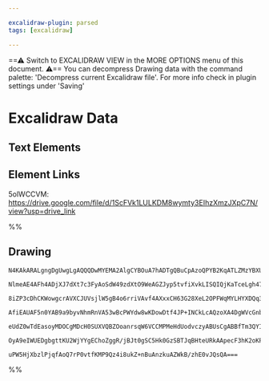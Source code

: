 ```yaml
---

excalidraw-plugin: parsed
tags: [excalidraw]

---
```

==⚠  Switch to EXCALIDRAW VIEW in the MORE OPTIONS menu of this document. ⚠== You can decompress Drawing data with the command palette: 'Decompress current Excalidraw file'. For more info check in plugin settings under 'Saving'



# Excalidraw Data

## Text Elements
## Element Links
5olWCCVM: https://drive.google.com/file/d/1ScFVk1LULKDM8wymty3EIhzXmzJXpC7N/view?usp=drive_link

%%
## Drawing
```compressed-json
N4KAkARALgngDgUwgLgAQQQDwMYEMA2AlgCYBOuA7hADTgQBuCpAzoQPYB2KqATLZMzYBXUtiRoIACyhQ4zZAHoFAc0JRJQgEYA6bGwC2CgF7N6hbEcK4OCtptbErHALRY8RMpWdx8Q1TdIEfARcZgRmBShcZQUebQBGAAYEmjoghH0EDihmbgBtcDBQMBKIEm4IAFY2fAB1AGF6gDUAWVSSyFhECozNBGJiXE1g9tLMbmcAdkTJ7R5K/lKYCcmA

NlmeAE4AFh4ADjXJ7dXt7c3FyAoSdW49zdXtO9WeAGZJyp5tvfiXvkLISQIQjKaTceLgh47PanTYvSrxTabPZ7C4QazKEZoRKo5hQUhsADWCHqNTYpAqAGJ4ghqdTRpBNLhsATlPihBxiCT8GSKnjrMw4LhAtl6RAAGaEfD4ADKsEx6EEHlFuPxRNq10k3D+HQgKsJCFlMHlupq5VRbJBHHCuTQ8VRbEF2DUy1tiWx/wgrOEcAAksQbag8gBdVFi

8iZP3cDhCKWowgcrAVXCJUVsjlW5gB4o6rriVAvf4AXxxCH63G28XeL2OPFWqMYLHYXDQq3u9aYrE4ADlOGIwRXtpUXvEznHmAARdJQMtoMUEMKozTCDkAUWCmWyAeDqKEcEG0+IYKOk0+yIOI+2qKIHAJFWksnkSjIhEY2mUbDYGIQugMCglwQUYgFHiaVsAAMSaAl4gAGQAVWggBpccWj2CgYH0WAXhXH1JCMAANfQjAAKTwuB6kmLsFDMBAKA

AfiEAUAF5n0YAB9a9byvNhmRnVA53wBcPWYdw8wKDowDtf4JP+INCkLcAQzoXA4DgWVcGnbhs2gQFMgqIgQSgUYGEIGiACEmRZNNOVJckJApMUHMcozsBEYUoB9ad9FlVViRsylaRpJBFggFzSDcjyMnM5kvXZazuVs9A+Q4AUhSyQzgtC8LPLAyUZTlPMTSVDLXLSiKvLxfV1WIG40G1SBMtKzzvP1Q1jUVM1ChCkrsjKgAlYRLWtMFirCxqMgA

eUdZ0wTdEasoyMDOCgMDcH0SUXVQBZOoanrsqW6VCCMPMeHdUodvczyABUsCgABBfTm3QYIxXS7buoujI1NIO6wrYChAVwQ80GjWM3tG3aMhXDlbt+/6QiB9AhXxKg5rG/QYeRy74AKqyjOE/EpTw24RzmSZwWRRIET2VZ4jrTr8ZqfAAE1uB2bZtB2RFJk2HgEUqE5JmCowP30TSPXoAghDzZJVn57ZEgLEpizB+b9H62KMwDCBceC1kSAOo6tV

OyA9eIWUEDgbgttKU2WjYYgEChoZggR/jBJt0gSC5Hk0GzSBTJqBHteURkAApecF3hK2oKPI+SSoAEpRV6hBlBjIUKlIEPcHDl5sV4POY9efP46TuTUeyZqiUmqAmwDEH8GCsNVoQFOE09jhlDFnUsmd3i8Sl1FsCIS20AHhBUQ4FvuHH+0hCga883H8vOrsAArBBsByaUp7gO2Had4ZeLdifOqZWvGEuj98G70pcwqMJgi3ptRRc3EDCx7pgZjR

uPW5HjXbzlPjqfAoQ7rP0vtfKMP9Qz4i8ukZ+nBuAnzkuAZWkB/zhE0vJQsQA===
```
%%